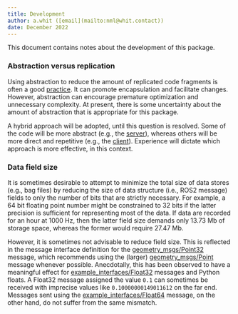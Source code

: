 ```yaml
---
title: Development
author: a.whit ([email](mailto:nml@whit.contact))
date: December 2022
---
```


<!-- License

Copyright 2022 Neuromechatronics Lab, Carnegie Mellon University (a.whit)

Created by: a. whit. (nml@whit.contact)

This Source Code Form is subject to the terms of the Mozilla Public
License, v. 2.0. If a copy of the MPL was not distributed with this
file, You can obtain one at https://mozilla.org/MPL/2.0/.
-->

This document contains notes about the development of this package.

### Abstraction versus replication

Using abstraction to reduce the amount of replicated code fragments is often a 
good [practice][dont_repeat_yourself]. It can promote encapsulation and 
facilitate changes. However, abstraction can encourage premature optimization 
and unnecessary complexity. At present, there is some uncertainty about the 
amount of abstraction that is appropriate for this package.

A hybrid approach will be adopted, until this question is resolved. Some of the 
code will be more abstract (e.g., the 
[server](ros_spheres_environment/server.py)), whereas others will be more 
direct and repetitive (e.g., the [client](ros_spheres_environment/client.py)).
Experience will dictate which approach is more effective, in this context.

### Data field size

It is sometimes desirable to attempt to minimize the total size of data stores 
(e.g., bag files) by reducing the size of data structure (i.e., ROS2 message) 
fields to only the number of bits that are strictly necessary. For example, a 
64 bit floating point number might be constrained to 32 bits if the latter 
precision is sufficient for representing most of the data. If data are recorded 
for an hour at 1000 Hz, then the latter field size demands only 13.73 Mb of 
storage space, whereas the former would require 27.47 Mb.

However, it is sometimes not advisable to reduce field size. This is reflected 
in the message interface definition for the [geometry_msgs/Point32] message, 
which recommends using the (larger) [geometry_msgs/Point] message whenever 
possible. Anecdotally, this has been observed to have a meaningful effect for 
[example_interfaces/Float32] messages and Python floats. A Float32 message 
assigned the value `0.1` can sometimes be received with imprecise values like 
`0.10000000149011612` on the far end. Messages sent using the 
[example_interfaces/Float64] message, on the other hand, do not suffer from the 
same mismatch.


<!---------------------------------------------------------------------
   References
---------------------------------------------------------------------->

[dont_repeat_yourself]: https://en.wikipedia.org/wiki/Don%27t_repeat_yourself

[doctest]: https://docs.python.org/3/library/doctest.html

[setuptools]: https://setuptools.pypa.io/en/latest/userguide/quickstart.html#basic-use

[neuromechatronics]: https://www.meche.engineering.cmu.edu/faculty/neuromechatronics-lab.html

[pip install]: https://pip.pypa.io/en/stable/cli/pip_install/

[pytest]: https://docs.pytest.org/

[unittest]: https://docs.python.org/3/library/unittest.html

[geometry_msgs/Point]: https://docs.ros2.org/galactic/api/geometry_msgs/msg/Point.html

[geometry_msgs/Point32]: https://docs.ros2.org/galactic/api/geometry_msgs/msg/Point32.html

[example_interfaces/Float32]: https://docs.ros2.org/galactic/api/example_interfaces/msg/Float32.html

[example_interfaces/Float64]: https://docs.ros2.org/galactic/api/example_interfaces/msg/Float64.html

